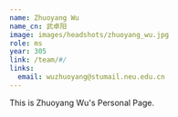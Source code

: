 ```yaml
---
name: Zhuoyang Wu
name_cn: 武卓阳
image: images/headshots/zhuoyang_wu.jpg
role: ms
year: 305
link: /team/#/
links:
  email: wuzhuoyang@stumail.neu.edu.cn
---
```


This is Zhuoyang Wu's Personal Page.